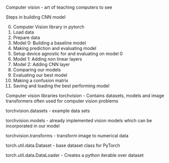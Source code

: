 Computer vision - art of teaching computers to see

Steps in building CNN model

0. Computer Vision library in pytorch
1. Load data
2. Prepare data
3. Model 0: Building a baseline model
4. Making prediction and evaluating model
5. Setup device agnostic for and evaluating on model 0
6. Model 1: Adding non linear layers
7. Model 2: Adding CNN layer
8. Comparing our models
9. Evaluating our best model
10. Making a confusion matrix
11. Saving and loading the best performing model

Computer vision libraries
torchvision - Contains datasets, models and image transformers often used for computer vision problems

torchvision.datasets  - example data sets

torchvision.models - already implemented vision models which can be incorporated in our model

torchvision.transforms -  transform image  to numerical data

torch.util.data.Dataset - base dataset class for PyTorch

torch.util.data.DataLoader - Creates a python iterable over dataset